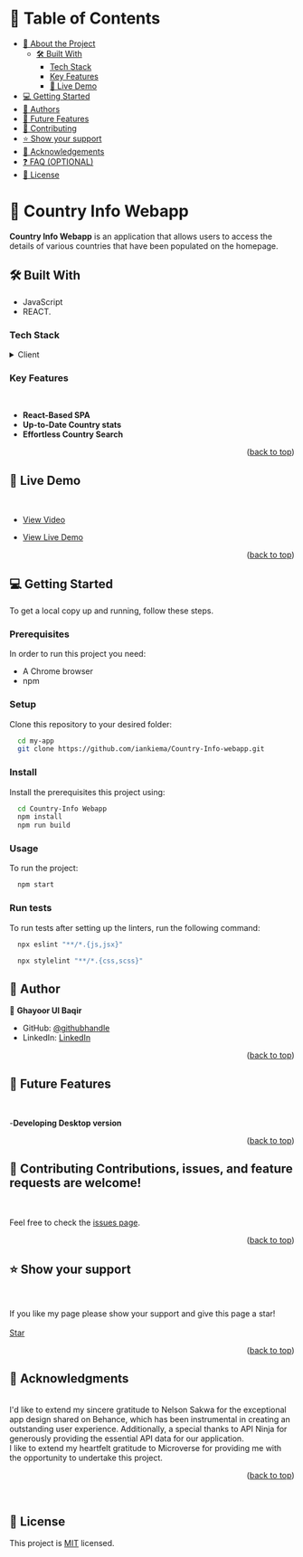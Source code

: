 
# 📗 Table of Contents

- [📖 About the Project](#about-project)
  - [🛠 Built With](#built-with)
    - [Tech Stack](#tech-stack)
    - [Key Features](#key-features)
    - [🚀 Live Demo](#live-demo)
- [💻 Getting Started](#getting-started)
- [👥 Authors](#authors)
- [🔭 Future Features](#future-features)
- [🤝 Contributing](#contributing)
- [⭐️ Show your support](#support)
- [🙏 Acknowledgements](#acknowledgements)
- [❓ FAQ (OPTIONAL)](#faq)
- [📝 License](#license)

# 📖 Country Info Webapp <a name="about-project"></a>

**Country Info Webapp** is an application that allows users to access the details of various countries that have been populated on the homepage.


## 🛠 Built With <a name="built-with"></a>

- JavaScript
- REACT.


### Tech Stack <a name="tech-stack"></a>

<details>
  <summary>Client</summary>
  <ul>
    <li><a href="https://developer.mozilla.org/en-US/docs/Web/HTML">HTML</a></li>
    <li><a href="https://developer.mozilla.org/en-US/docs/Web/CSS">CSS</a></li>
    <li><a href="https://www.javascript.com/">JavaScript</a></li>
    <li><a href="https://www.javascript.com/">React</a></li>
  </ul>
</details>

### Key Features <a name="key-features"></a>

<br>

- **React-Based SPA**
- **Up-to-Date Country stats**
- **Effortless Country Search**

<p align="right">(<a href="#readme-top">back to top</a>)</p>

## 🚀 Live Demo <a name="live-demo"></a>

<br>

- [View Video](https://www.loom.com/share/My-Project-Presentation-41a30e8e8813440bb67feb7c13a5c314?sid=1eadfa42-6ddd-4444-a8b1-060bdc9da551)

- [View Live Demo]( https://lucent-meerkat-779ad2.netlify.app//)

<p align="right">(<a href="#readme-top">back to top</a>)</p>

## 💻 Getting Started <a name="getting-started"></a>

To get a local copy up and running, follow these steps.

### Prerequisites

In order to run this project you need:

- A Chrome browser
- npm

### Setup

Clone this repository to your desired folder:

```sh
  cd my-app
  git clone https://github.com/iankiema/Country-Info-webapp.git
```

### Install

Install the prerequisites this project using:

```sh
  cd Country-Info Webapp
  npm install
  npm run build
```

### Usage

To run the project:

```sh
  npm start
```

### Run tests

To run tests after setting up the linters, run the following command:

```sh
  npx eslint "**/*.{js,jsx}"
```

```sh
  npx stylelint "**/*.{css,scss}"
```
## 👥 Author <a name="authors"></a>

👤 **Ghayoor Ul Baqir**

- GitHub: [@githubhandle](https://github.com/Xghayor)
- LinkedIn: [LinkedIn](https://www.linkedin.com/in/ghayoorulbaqir)

<p align="right">(<a href="#readme-top">back to top</a>)</p>

## 🔭 Future Features <a name="future-features"></a>

<br>

-**Developing Desktop version**

<p align="right">(<a href="#readme-top">back to top</a>)</p>

## 🤝 Contributing <a name="contributing"></a>Contributions, issues, and feature requests are welcome!

<br>

Feel free to check the [issues page](https://github.com/Xghayor/CountryMetrics-App/issues).

<p align="right">(<a href="#readme-top">back to top</a>)</p>

## ⭐️ Show your support <a name="support"></a>

<br>

If you like my page please show your support and give this page a star!
<br>
<br>
[Star](https://github.com/Xghayor/CountryMetrics-App)

<p align="right">(<a href="#readme-top">back to top</a>)</p>

## 🙏 Acknowledgments <a name="acknowledgements"></a>

<br>
I'd like to extend my sincere gratitude to Nelson Sakwa for the exceptional app design shared on Behance, which has been instrumental in creating an outstanding user experience. Additionally, a special thanks to API Ninja for generously providing the essential API data for our application.


<br>
I like to extend my heartfelt gratitude to Microverse for providing me with the opportunity to undertake this project.

<p align="right">(<a href="#readme-top">back to top</a>)</p>
<br>

## 📝 License <a name="license"></a>

This project is [MIT](./LICENSE) licensed.
